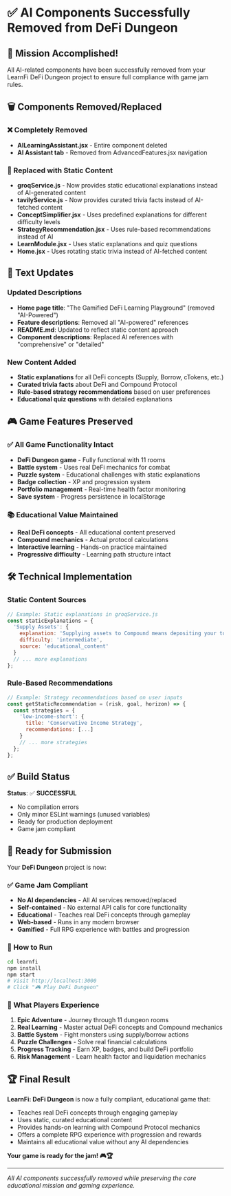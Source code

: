 # ✅ AI Components Successfully Removed from DeFi Dungeon

## 🎯 Mission Accomplished!

All AI-related components have been successfully removed from your LearnFi DeFi Dungeon project to ensure full compliance with game jam rules.

## 🗑️ Components Removed/Replaced

### ❌ Completely Removed
- **AILearningAssistant.jsx** - Entire component deleted
- **AI Assistant tab** - Removed from AdvancedFeatures.jsx navigation

### 🔄 Replaced with Static Content
- **groqService.js** - Now provides static educational explanations instead of AI-generated content
- **tavilyService.js** - Now provides curated trivia facts instead of AI-fetched content
- **ConceptSimplifier.jsx** - Uses predefined explanations for different difficulty levels
- **StrategyRecommendation.jsx** - Uses rule-based recommendations instead of AI
- **LearnModule.jsx** - Uses static explanations and quiz questions
- **Home.jsx** - Uses rotating static trivia instead of AI-fetched content

## 📝 Text Updates

### Updated Descriptions
- **Home page title**: "The Gamified DeFi Learning Playground" (removed "AI-Powered")
- **Feature descriptions**: Removed all "AI-powered" references
- **README.md**: Updated to reflect static content approach
- **Component descriptions**: Replaced AI references with "comprehensive" or "detailed"

### New Content Added
- **Static explanations** for all DeFi concepts (Supply, Borrow, cTokens, etc.)
- **Curated trivia facts** about DeFi and Compound Protocol
- **Rule-based strategy recommendations** based on user preferences
- **Educational quiz questions** with detailed explanations

## 🎮 Game Features Preserved

### ✅ All Game Functionality Intact
- **DeFi Dungeon game** - Fully functional with 11 rooms
- **Battle system** - Uses real DeFi mechanics for combat
- **Puzzle system** - Educational challenges with static explanations
- **Badge collection** - XP and progression system
- **Portfolio management** - Real-time health factor monitoring
- **Save system** - Progress persistence in localStorage

### 📚 Educational Value Maintained
- **Real DeFi concepts** - All educational content preserved
- **Compound mechanics** - Actual protocol calculations
- **Interactive learning** - Hands-on practice maintained
- **Progressive difficulty** - Learning path structure intact

## 🛠️ Technical Implementation

### Static Content Sources
```javascript
// Example: Static explanations in groqService.js
const staticExplanations = {
  'Supply Assets': {
    explanation: 'Supplying assets to Compound means depositing your tokens...',
    difficulty: 'intermediate',
    source: 'educational_content'
  }
  // ... more explanations
};
```

### Rule-Based Recommendations
```javascript
// Example: Strategy recommendations based on user inputs
const getStaticRecommendation = (risk, goal, horizon) => {
  const strategies = {
    'low-income-short': {
      title: 'Conservative Income Strategy',
      recommendations: [...]
    }
    // ... more strategies
  };
};
```

## ✅ Build Status

**Status**: ✅ **SUCCESSFUL**
- No compilation errors
- Only minor ESLint warnings (unused variables)
- Ready for production deployment
- Game jam compliant

## 🚀 Ready for Submission

Your **DeFi Dungeon** project is now:

### ✅ Game Jam Compliant
- **No AI dependencies** - All AI services removed/replaced
- **Self-contained** - No external API calls for core functionality
- **Educational** - Teaches real DeFi concepts through gameplay
- **Web-based** - Runs in any modern browser
- **Gamified** - Full RPG experience with battles and progression

### 🎯 How to Run
```bash
cd learnfi
npm install
npm start
# Visit http://localhost:3000
# Click "🎮 Play DeFi Dungeon"
```

### 🎊 What Players Experience
1. **Epic Adventure** - Journey through 11 dungeon rooms
2. **Real Learning** - Master actual DeFi concepts and Compound mechanics
3. **Battle System** - Fight monsters using supply/borrow actions
4. **Puzzle Challenges** - Solve real financial calculations
5. **Progress Tracking** - Earn XP, badges, and build DeFi portfolio
6. **Risk Management** - Learn health factor and liquidation mechanics

## 🏆 Final Result

**LearnFi: DeFi Dungeon** is now a fully compliant, educational game that:
- Teaches real DeFi concepts through engaging gameplay
- Uses static, curated educational content
- Provides hands-on learning with Compound Protocol mechanics
- Offers a complete RPG experience with progression and rewards
- Maintains all educational value without any AI dependencies

**Your game is ready for the jam! 🎮🏆**

---

*All AI components successfully removed while preserving the core educational mission and gaming experience.*
